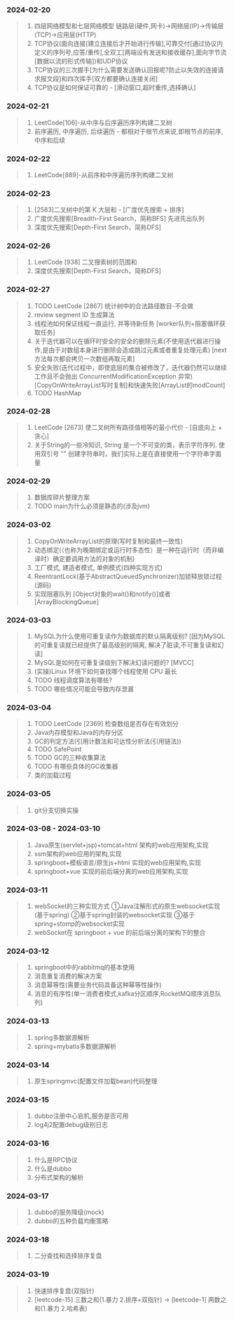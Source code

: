 ### 2024-02-20

> 1. 四层网络模型和七层网络模型 链路层(硬件,网卡)->网络层(IP)->传输层(TCP)->应用层(HTTP)
> 2. TCP协议(面向连接[建立连接后才开始进行传输],可靠交付[通过协议内定义的序列号,应答/重传],全双工[两端设有发送和接收缓存],面向字节流[数据以流的形式传输])和UDP协议 
> 3. TCP协议的三次握手[为什么需要发送确认回报呢?防止以失效的连接请求报文段]和四次挥手[双方都要确认连接关闭]
> 4. TCP协议是如何保证可靠的 - [滑动窗口,超时重传,选择确认]

### 2024-02-21

> 1. LeetCode[106]-从中序与后序遍历序列构建二叉树
> 2. 前序遍历, 中序遍历, 后续遍历 - 都相对于根节点来说,即根节点的前序,中序和后续

### 2024-02-22

> 1. LeetCode[889]-从前序和中序遍历序列构建二叉树

### 2024-02-23

> 1. [2583]二叉树中的第 K 大层和 - [广度优先搜索 + 排序]
> 2. 广度优先搜索[Breadth-First Search，简称BFS] 先进先出队列
> 3. 深度优先搜索[Depth-First Search，简称DFS]

### 2024-02-26

> 1. LeetCode [938] 二叉搜索树的范围和
> 2. 深度优先搜索[Depth-First Search，简称DFS]

### 2024-02-27

> 1. TODO LeetCode [2867] 统计树中的合法路径数目-不会做
> 2. review segment ID 生成算法
> 3. 线程池如何保证线程一直运行, 并等待新任务 [worker队列+阻塞循环获取任务]
> 4. 关于迭代器可以在循环时安全的安全的删除元素(不使用迭代器进行操作,是由于对数组本身进行删除会造成跳过元素或者重复处理元素) [next方法每次都会拷贝一次数组再取元素]
> 5. 安全失败(迭代过程中，即使底层的集合被修改了，迭代器仍然可以继续工作且不会抛出 ConcurrentModificationException 异常)[CopyOnWriteArrayList写时复制]和快速失败[ArrayList的modCount]
> 6. TODO HashMap

### 2024-02-28

> 1. LeetCode [2673] 使二叉树所有路径值相等的最小代价 - [自底向上 + 贪心]
> 2. 关于String的一些冷知识, String 是一个不可变的类，表示字符序列. 使用双引号 "" 创建字符串时，我们实际上是在直接使用一个字符串字面量

### 2024-02-29

> 1. 数据库碎片整理方案
> 2. TODO main为什么必须是静态的(涉及jvm)

### 2024-03-02

> 1. CopyOnWriteArrayList的原理(写时复制和最终一致性)
> 2. 动态绑定(（也称为晚期绑定或运行时多态性）是一种在运行时（而非编译时）确定要调用方法的对象的机制)
> 3. 工厂模式, 建造者模式, 单例模式(四种实现方式)
> 4. ReentrantLock(基于AbstractQueuedSynchronizer)加锁释放锁过程(源码)
> 5. 实现阻塞队列 [Object对象的wait()和notify()]或者[ArrayBlockingQueue]

### 2024-03-03

> 1. MySQL为什么使用可重复读作为数据库的默认隔离级别? [因为MySQL的可重复读就已经提供了最高级别的隔离, 解决了脏读,不可重复读和幻读]
> 2. MySQL是如何在可重复读级别下解决幻读问题的? [MVCC]
> 3. (实操)Linux 环境下如何查找哪个线程使用 CPU 最长
> 4. TODO 线程调度算法有哪些?
> 5. TODO 哪些情况可能会导致内存泄漏

### 2024-03-04

> 1. TODO LeetCode [2369] 检查数组是否存在有效划分
> 2. Java内存模型和Java的内存分区
> 3. GC的判定方法(引用计数法和可达性分析法(引用链法))
> 4. TODO SafePoint
> 5. TODO GC的三种收集算法
> 6. TODO 有哪些具体的GC收集器
> 7. 类的加载过程

### 2024-03-05

> 1. git分支切换实操

### 2024-03-08 - 2024-03-10

> 1. Java原生(servlet+jsp)+tomcat+html 架构的web应用架构,实现
> 2. ssm架构的web应用的架构,实现
> 3. springboot+模板语言/原生js+html 实现的web应用架构,实现
> 4. springboot+vue 实现的前后端分离的web应用架构,实现

### 2024-03-11

> 1. webSocket的三种实现方式 ①Java注解形式的原生websocket实现(基于spring) ②基于spring封装的websocket实现 ③基于spring+stomp的websocket实现
> 2. webSocket在 springboot + vue 的前后端分离的架构下的整合

### 2024-03-12

> 1. springboot中的rabbitmq的基本使用
> 2. 消息重复消费的解决方案
> 3. 消息幂等性(需要业务代码具备这种幂等性操作)
> 4. 消息的有序性(单一消费者模式,kafka分区顺序,RocketMQ顺序消息队列)

### 2024-03-13

> 1. spring多数据源解析
> 2. spring+mybatis多数据源解析

### 2024-03-14

> 1. 原生springmvc(配置文件加载bean)代码整理

### 2024-03-15

> 1. dubbo注册中心宕机,服务是否可用
> 2. log4j2配置debug级别日志

### 2024-03-16

> 1. 什么是RPC协议
> 2. 什么是dubbo
> 3. 分布式架构的解析

### 2024-03-17

> 1. dubbo的服务降级(mock)
> 2. dubbo的五种负载均衡策略

### 2024-03-18

> 1. 二分查找和选择排序复盘

### 2024-03-19

> 1. 快速排序复盘(双指针)
> 2. [leetcode-15] 三数之和(1.暴力 2.排序+双指针) -> [leetcode-1] 两数之和(1.暴力 2.哈希表)